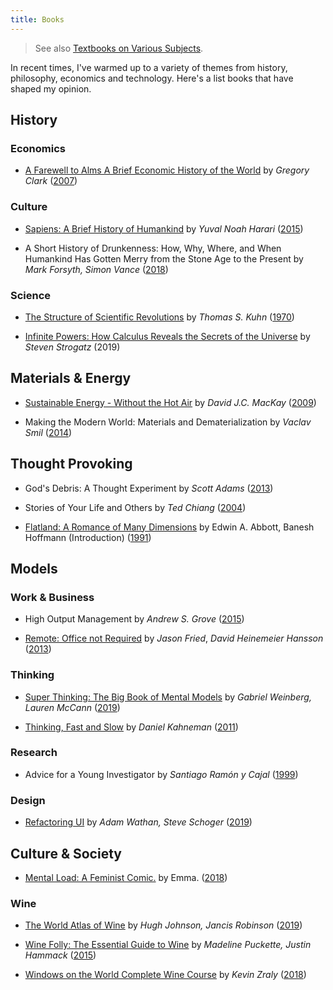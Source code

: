 ```yaml
---
title: Books
---
```


> See also [Textbooks on Various Subjects](./misc/textbooks-on-various-subjects).

In recent times, I've warmed up to a variety of themes from history, philosophy,
economics and technology. Here's a list books that have shaped my opinion.

## History

### Economics

- [A Farewell to Alms A Brief Economic History of the World](http://faculty.econ.ucdavis.edu/faculty/gclark/a_farewell_to_alms.html) by _Gregory Clark_ ([2007](https://www.worldcat.org/title/farewell-to-alms-a-brief-economic-history-of-the-world/oclc/1104927093))

### Culture

- [Sapiens: A Brief History of Humankind](https://www.ynharari.com/book/sapiens/) by _Yuval Noah Harari_ ([2015](https://www.worldcat.org/title/sapiens-a-brief-history-of-humankind/oclc/1146439635))

- A Short History of Drunkenness: How, Why, Where, and When Humankind Has Gotten Merry from the Stone Age to the Present
  by _Mark Forsyth, Simon Vance_ ([2018](https://www.worldcat.org/title/short-history-of-drunkenness-how-why-where-and-when-humankind-has-gotten-merry-from-the-stone-age-to-the-present/oclc/1033928232))

### Science

- [The Structure of Scientific Revolutions](https://www.uky.edu/~eushe2/Pajares/Kuhn.html) by _Thomas S. Kuhn_ ([1970](https://www.worldcat.org/title/the-structure-of-scientific-revolutions/oclc/959412835))

- [Infinite Powers: How Calculus Reveals the Secrets of the Universe](http://www.stevenstrogatz.com/books/infinite-powers) by _Steven Strogatz_ (2019)

## Materials & Energy

- [Sustainable Energy - Without the Hot Air](http://withouthotair.com) by _David J.C. MacKay_ ([2009](https://www.worldcat.org/title/sustainable-energy-without-the-hot-air/oclc/953848239))

- Making the Modern World: Materials and Dematerialization by _Vaclav Smil_ ([2014](https://www.worldcat.org/title/making-the-modern-world-materials-and-dematerialization/oclc/961532313))

## Thought Provoking

- God's Debris: A Thought Experiment by _Scott Adams_ ([2013](https://www.worldcat.org/title/gods-debris/oclc/1139620079))

- Stories of Your Life and Others by _Ted Chiang_ ([2004](https://www.worldcat.org/title/stories-of-your-life/oclc/53709911))

- [Flatland: A Romance of Many Dimensions](https://en.wikisource.org/wiki/Flatland) by Edwin A. Abbott, Banesh Hoffmann (Introduction) ([1991](https://www.worldcat.org/title/flatland-a-romance-of-many-dimensions/oclc/1070379815))

## Models

### Work & Business

- High Output Management by _Andrew S. Grove_ ([2015](https://www.worldcat.org/title/high-output-management/oclc/949269580))

- [Remote: Office not Required](https://basecamp.com/books/remote) by _Jason Fried_, _David Heinemeier Hansson_ ([2013](https://www.worldcat.org/title/remote-office-not-required/oclc/988572645))

### Thinking

- [Super Thinking: The Big Book of Mental Models](https://superthinking.com/) by _Gabriel Weinberg, Lauren McCann_ ([2019](https://www.worldcat.org/title/super-thinking-the-big-book-of-mental-models/oclc/1104440591))

- [Thinking, Fast and Slow](https://scholar.princeton.edu/kahneman/publications-0) by _Daniel Kahneman_ ([2011](https://www.worldcat.org/title/thinking-fast-and-slow/oclc/917473664))

### Research

- Advice for a Young Investigator by _Santiago Ramón y Cajal_ ([1999](https://www.worldcat.org/title/advice-for-a-young-investigator/oclc/8162991833))

### Design

- [Refactoring UI](https://refactoringui.com/book/) by _Adam Wathan, Steve Schoger_ ([2019](https://www.worldcat.org/title/refactoring-ui/oclc/1127645283))

## Culture & Society

- [Mental Load: A Feminist Comic.](https://www.workingmother.com/this-comic-perfectly-explains-mental-load-working-mothers-bear) by Emma. ([2018](https://www.worldcat.org/title/mental-load-a-feminist-comic/oclc/1104812641))

### Wine

- [The World Atlas of Wine](https://www.jancisrobinson.com/learn/booksDVDsapps/world-atlas-wine-8th-edition) by _Hugh Johnson, Jancis Robinson_ ([2019](https://www.worldcat.org/title/world-atlas-of-wine/oclc/1085594332))

- [Wine Folly: The Essential Guide to Wine](https://winefolly.com/wine-folly-the-essential-guide-to-wine-book/) by _Madeline Puckette, Justin Hammack_ ([2015](https://www.worldcat.org/title/wine-folly-the-essential-guide-to-wine/oclc/1053928643))

- [Windows on the World Complete Wine Course](http://kevinzraly.com) by _Kevin Zraly_ ([2018](https://www.worldcat.org/title/windows-on-the-world-complete-wine-course/oclc/1078216490))
